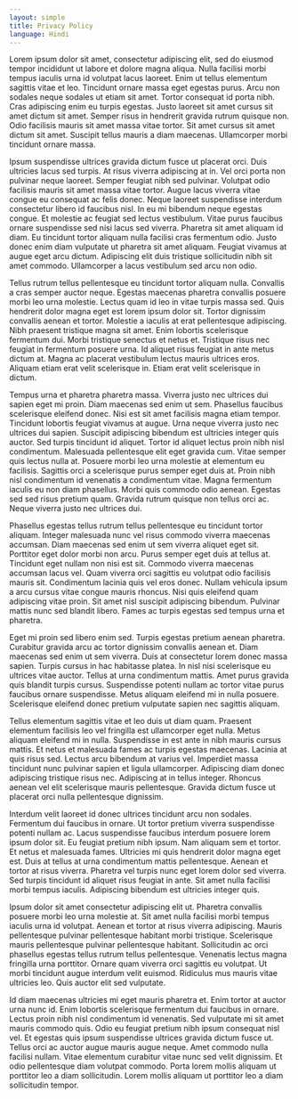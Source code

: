 ```yaml
---
layout: simple
title: Privacy Policy
language: Hindi
---
```


Lorem ipsum dolor sit amet, consectetur adipiscing elit, sed do eiusmod tempor incididunt ut labore et dolore magna aliqua. Nulla facilisi morbi tempus iaculis urna id volutpat lacus laoreet. Enim ut tellus elementum sagittis vitae et leo. Tincidunt ornare massa eget egestas purus. Arcu non sodales neque sodales ut etiam sit amet. Tortor consequat id porta nibh. Cras adipiscing enim eu turpis egestas. Justo laoreet sit amet cursus sit amet dictum sit amet. Semper risus in hendrerit gravida rutrum quisque non. Odio facilisis mauris sit amet massa vitae tortor. Sit amet cursus sit amet dictum sit amet. Suscipit tellus mauris a diam maecenas. Ullamcorper morbi tincidunt ornare massa.

Ipsum suspendisse ultrices gravida dictum fusce ut placerat orci. Duis ultricies lacus sed turpis. At risus viverra adipiscing at in. Vel orci porta non pulvinar neque laoreet. Semper feugiat nibh sed pulvinar. Volutpat odio facilisis mauris sit amet massa vitae tortor. Augue lacus viverra vitae congue eu consequat ac felis donec. Neque laoreet suspendisse interdum consectetur libero id faucibus nisl. In eu mi bibendum neque egestas congue. Et molestie ac feugiat sed lectus vestibulum. Vitae purus faucibus ornare suspendisse sed nisi lacus sed viverra. Pharetra sit amet aliquam id diam. Eu tincidunt tortor aliquam nulla facilisi cras fermentum odio. Justo donec enim diam vulputate ut pharetra sit amet aliquam. Feugiat vivamus at augue eget arcu dictum. Adipiscing elit duis tristique sollicitudin nibh sit amet commodo. Ullamcorper a lacus vestibulum sed arcu non odio.

Tellus rutrum tellus pellentesque eu tincidunt tortor aliquam nulla. Convallis a cras semper auctor neque. Egestas maecenas pharetra convallis posuere morbi leo urna molestie. Lectus quam id leo in vitae turpis massa sed. Quis hendrerit dolor magna eget est lorem ipsum dolor sit. Tortor dignissim convallis aenean et tortor. Molestie a iaculis at erat pellentesque adipiscing. Nibh praesent tristique magna sit amet. Enim lobortis scelerisque fermentum dui. Morbi tristique senectus et netus et. Tristique risus nec feugiat in fermentum posuere urna. Id aliquet risus feugiat in ante metus dictum at. Magna ac placerat vestibulum lectus mauris ultrices eros. Aliquam etiam erat velit scelerisque in. Etiam erat velit scelerisque in dictum.

Tempus urna et pharetra pharetra massa. Viverra justo nec ultrices dui sapien eget mi proin. Diam maecenas sed enim ut sem. Phasellus faucibus scelerisque eleifend donec. Nisi est sit amet facilisis magna etiam tempor. Tincidunt lobortis feugiat vivamus at augue. Urna neque viverra justo nec ultrices dui sapien. Suscipit adipiscing bibendum est ultricies integer quis auctor. Sed turpis tincidunt id aliquet. Tortor id aliquet lectus proin nibh nisl condimentum. Malesuada pellentesque elit eget gravida cum. Vitae semper quis lectus nulla at. Posuere morbi leo urna molestie at elementum eu facilisis. Sagittis orci a scelerisque purus semper eget duis at. Proin nibh nisl condimentum id venenatis a condimentum vitae. Magna fermentum iaculis eu non diam phasellus. Morbi quis commodo odio aenean. Egestas sed sed risus pretium quam. Gravida rutrum quisque non tellus orci ac. Neque viverra justo nec ultrices dui.

Phasellus egestas tellus rutrum tellus pellentesque eu tincidunt tortor aliquam. Integer malesuada nunc vel risus commodo viverra maecenas accumsan. Diam maecenas sed enim ut sem viverra aliquet eget sit. Porttitor eget dolor morbi non arcu. Purus semper eget duis at tellus at. Tincidunt eget nullam non nisi est sit. Commodo viverra maecenas accumsan lacus vel. Quam viverra orci sagittis eu volutpat odio facilisis mauris sit. Condimentum lacinia quis vel eros donec. Nullam vehicula ipsum a arcu cursus vitae congue mauris rhoncus. Nisi quis eleifend quam adipiscing vitae proin. Sit amet nisl suscipit adipiscing bibendum. Pulvinar mattis nunc sed blandit libero. Fames ac turpis egestas sed tempus urna et pharetra.

Eget mi proin sed libero enim sed. Turpis egestas pretium aenean pharetra. Curabitur gravida arcu ac tortor dignissim convallis aenean et. Diam maecenas sed enim ut sem viverra. Duis at consectetur lorem donec massa sapien. Turpis cursus in hac habitasse platea. In nisl nisi scelerisque eu ultrices vitae auctor. Tellus at urna condimentum mattis. Amet purus gravida quis blandit turpis cursus. Suspendisse potenti nullam ac tortor vitae purus faucibus ornare suspendisse. Metus aliquam eleifend mi in nulla posuere. Scelerisque eleifend donec pretium vulputate sapien nec sagittis aliquam.

Tellus elementum sagittis vitae et leo duis ut diam quam. Praesent elementum facilisis leo vel fringilla est ullamcorper eget nulla. Metus aliquam eleifend mi in nulla. Suspendisse in est ante in nibh mauris cursus mattis. Et netus et malesuada fames ac turpis egestas maecenas. Lacinia at quis risus sed. Lectus arcu bibendum at varius vel. Imperdiet massa tincidunt nunc pulvinar sapien et ligula ullamcorper. Adipiscing diam donec adipiscing tristique risus nec. Adipiscing at in tellus integer. Rhoncus aenean vel elit scelerisque mauris pellentesque. Gravida dictum fusce ut placerat orci nulla pellentesque dignissim.

Interdum velit laoreet id donec ultrices tincidunt arcu non sodales. Fermentum dui faucibus in ornare. Ut tortor pretium viverra suspendisse potenti nullam ac. Lacus suspendisse faucibus interdum posuere lorem ipsum dolor sit. Eu feugiat pretium nibh ipsum. Nam aliquam sem et tortor. Et netus et malesuada fames. Ultricies mi quis hendrerit dolor magna eget est. Duis at tellus at urna condimentum mattis pellentesque. Aenean et tortor at risus viverra. Pharetra vel turpis nunc eget lorem dolor sed viverra. Sed turpis tincidunt id aliquet risus feugiat in ante. Sit amet nulla facilisi morbi tempus iaculis. Adipiscing bibendum est ultricies integer quis.

Ipsum dolor sit amet consectetur adipiscing elit ut. Pharetra convallis posuere morbi leo urna molestie at. Sit amet nulla facilisi morbi tempus iaculis urna id volutpat. Aenean et tortor at risus viverra adipiscing. Mauris pellentesque pulvinar pellentesque habitant morbi tristique. Scelerisque mauris pellentesque pulvinar pellentesque habitant. Sollicitudin ac orci phasellus egestas tellus rutrum tellus pellentesque. Venenatis lectus magna fringilla urna porttitor. Ornare quam viverra orci sagittis eu volutpat. Ut morbi tincidunt augue interdum velit euismod. Ridiculus mus mauris vitae ultricies leo. Quis auctor elit sed vulputate.

Id diam maecenas ultricies mi eget mauris pharetra et. Enim tortor at auctor urna nunc id. Enim lobortis scelerisque fermentum dui faucibus in ornare. Lectus proin nibh nisl condimentum id venenatis. Sed vulputate mi sit amet mauris commodo quis. Odio eu feugiat pretium nibh ipsum consequat nisl vel. Et egestas quis ipsum suspendisse ultrices gravida dictum fusce ut. Tellus orci ac auctor augue mauris augue neque. Amet commodo nulla facilisi nullam. Vitae elementum curabitur vitae nunc sed velit dignissim. Et odio pellentesque diam volutpat commodo. Porta lorem mollis aliquam ut porttitor leo a diam sollicitudin. Lorem mollis aliquam ut porttitor leo a diam sollicitudin tempor.